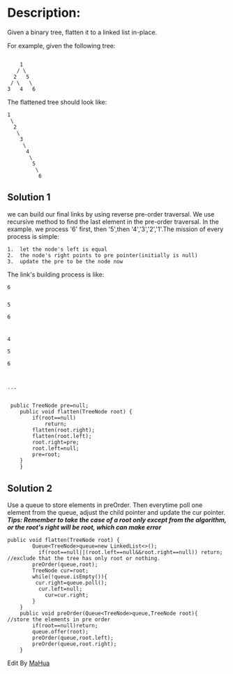 <html lang="en"><head>
    <meta charset="UTF-8">
    <title></title>
<style id="system" type="text/css">body{}</style><style id="custom" type="text/css"></style></head>
<body marginheight="0"><h1>Description:</h1>
<p>Given a binary tree, flatten it to a linked list in-place.

</p>
<p>For example, given the following tree:
</p>
<pre><code>
    1
   / \
  2   5
 / \   \
3   4   6</code></pre>
<p>The flattened tree should look like:
</p>
<pre><code>1
 \
  2
   \
    3
     \
      4
       \
        5
         \
          6</code></pre>
<h2>Solution 1</h2>
<p>we can build our final links by using reverse pre-order traversal. We use recursive method to find the last element
in the pre-order traversal. In the example. we process '6' first, then '5',then '4','3','2','1'.The mission of every
process is simple:
</p>
<pre><code>1.  let the node's left is equal 
2.  the node's right points to pre pointer(initially is null)
3.  update the pre to be the node now</code></pre>
<p>The link's building process is like:
</p>
<pre><code>6

5
 \
  6

4
 \
  5
   \
    6

...</code></pre>
<pre><code class="lang-java"> public TreeNode pre=null; 
    public void flatten(TreeNode root) {
        if(root==null)
            return;
        flatten(root.right);
        flatten(root.left);
        root.right=pre;
        root.left=null;
        pre=root;
    }
    }</code></pre>
<h2>Solution 2</h2>
<p>Use a queue to store elements in preOrder. Then everytime poll one element from the queue, adjust the child pointer
and update the cur pointer.
<strong><em>Tips: Remember to take the case of a root only  except from the algorithm, or the root's right will be root, which can
make error</em></strong>

</p>
<pre><code class="lang-java">public void flatten(TreeNode root) {
        Queue&lt;TreeNode&gt;queue=new LinkedList&lt;&gt;();
          if(root==null||(root.left==null&amp;&amp;root.right==null)) return;   //exclude that the tree has only root or nothing.
        preOrder(queue,root);
        TreeNode cur=root;
        while(!queue.isEmpty()){
         cur.right=queue.poll();
          cur.left=null;
            cur=cur.right;
        }
    }
    public void preOrder(Queue&lt;TreeNode&gt;queue,TreeNode root){     //store the elements in pre order
        if(root==null)return;
        queue.offer(root);
        preOrder(queue,root.left);
        preOrder(queue,root.right);
    }</code></pre>
<p>Edit By <a href="http://mahua.jser.me">MaHua</a></p>
</body></html>